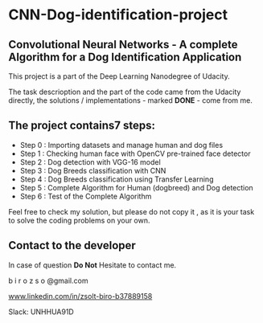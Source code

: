 # CNN-Dog-identification-project
## Convolutional Neural Networks -  A complete Algorithm for a Dog Identification Application

This project is a part of the Deep Learning Nanodegree of Udacity.

The task descrioption and the part of the code came from the Udacity directly, the solutions / implementations - marked **DONE** - come from me.

## The project contains7 steps:

+ Step 0 : Importing datasets and manage human and dog files
+ Step 1 : Checking human face with OpenCV pre-trained face detector
+ Step 2 : Dog detection with VGG-16 model
+ Step 3 : Dog Breeds classification with CNN
+ Step 4 : Dog Breeds classification using Transfer Learning
+ Step 5 : Complete Algorithm for Human (dogbreed) and Dog detection
+ Step 6 : Test of the Complete Algorithm

Feel free to check my solution, but please do not copy it , as it is your task to solve the coding problems on your own.

## Contact to the developer

In case of question **Do Not** Hesitate to contact me.

b i r o z s o @gmail.com

www.linkedin.com/in/zsolt-biro-b37889158

Slack: UNHHUA91D
